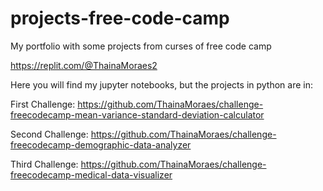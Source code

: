 # projects-free-code-camp
My portfolio with some projects from curses of free code camp

  https://replit.com/@ThainaMoraes2

Here you will find my jupyter notebooks, but the projects in python are in:

First Challenge:
  https://github.com/ThainaMoraes/challenge-freecodecamp-mean-variance-standard-deviation-calculator

Second Challenge:
  https://github.com/ThainaMoraes/challenge-freecodecamp-demographic-data-analyzer

Third Challenge:
  https://github.com/ThainaMoraes/challenge-freecodecamp-medical-data-visualizer
